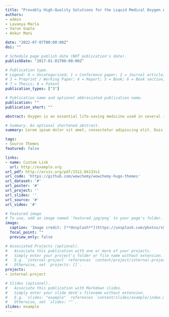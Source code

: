 ```yaml
---
title: "Provably High-Quality Solutions for the Liquid Medical Oxygen Allocation Problem"
authors:
- admin
- Lavanya Marla
- Varun Gupta
- Ankur Mani

date: "2022-07-07T00:00:00Z"
doi: ""

# Schedule page publish date (NOT publication's date).
publishDate: "2017-01-01T00:00:00Z"

# Publication type.
# Legend: 0 = Uncategorized; 1 = Conference paper; 2 = Journal article;
# 3 = Preprint / Working Paper; 4 = Report; 5 = Book; 6 = Book section;
# 7 = Thesis; 8 = Patent
publication_types: ["3"]

# Publication name and optional abbreviated publication name.
publication: ""
publication_short: ""

abstract: Oxygen is an essential life-saving medicine used in several indications at all levels of healthcare. During the COVID-19 pandemic, the demand for liquid medical oxygen (LMO) has increased significantly due to the occurrence of lung infections in many patients. However, many countries and regions are not prepared for the emergence of this phenomenon, and the limited supply of LMO has resulted in unsatisfied usage needs in many regions. In this paper, we formulated a linear programming model with the objective to minimize the unsatisfied demand given the constraints of supply and transportation capacity. The decision variables are how much LMO should be transferred from a place to another at each time interval using a specific number of vehicles. Multiple storage points are added into the network to allow for more flexible allocation strategies. The proposed model is implemented in India with real-world LMO supply and demand data as a case study. Compared to the manually designed allocation strategy, the proposed model successfully reduces the unsatisfied demand.

# Summary. An optional shortened abstract.
summary: Lorem ipsum dolor sit amet, consectetur adipiscing elit. Duis posuere tellus ac convallis placerat. Proin tincidunt magna sed ex sollicitudin condimentum.

tags:
- Source Themes
featured: false

links:
- name: Custom Link
  url: http://example.org
url_pdf: http://arxiv.org/pdf/1512.04133v1
url_code: 'https://github.com/wowchemy/wowchemy-hugo-themes'
url_dataset: '#'
url_poster: '#'
url_project: ''
url_slides: ''
url_source: '#'
url_video: '#'

# Featured image
# To use, add an image named `featured.jpg/png` to your page's folder. 
image:
  caption: 'Image credit: [**Unsplash**](https://unsplash.com/photos/s9CC2SKySJM)'
  focal_point: ""
  preview_only: false

# Associated Projects (optional).
#   Associate this publication with one or more of your projects.
#   Simply enter your project's folder or file name without extension.
#   E.g. `internal-project` references `content/project/internal-project/index.md`.
#   Otherwise, set `projects: []`.
projects:
- internal-project

# Slides (optional).
#   Associate this publication with Markdown slides.
#   Simply enter your slide deck's filename without extension.
#   E.g. `slides: "example"` references `content/slides/example/index.md`.
#   Otherwise, set `slides: ""`.
slides: example
---
```


